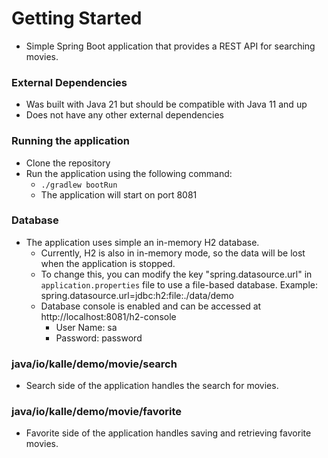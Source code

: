 # Getting Started
- Simple Spring Boot application that provides a REST API for searching movies.

### External Dependencies
- Was built with Java 21 but should be compatible with Java 11 and up
- Does not have any other external dependencies

### Running the application
- Clone the repository
- Run the application using the following command:
  - `./gradlew bootRun`
  - The application will start on port 8081

### Database
- The application uses simple an in-memory H2 database.
    - Currently, H2 is also in in-memory mode, so the data will be lost when the application is stopped.
    - To change this, you can modify the key "spring.datasource.url" in `application.properties` file to use a file-based database. Example: spring.datasource.url=jdbc:h2:file:./data/demo
    - Database console is enabled and can be accessed at http://localhost:8081/h2-console
        - User Name: sa
        - Password: password

### java/io/kalle/demo/movie/search
- Search side of the application handles the search for movies.

### java/io/kalle/demo/movie/favorite
- Favorite side of the application handles saving and retrieving favorite movies.